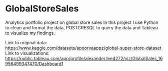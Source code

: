# GlobalStoreSales
Analytics portfolio project on global store sales
In this project I use Python to clean and format the data, POSTGRESQL to query the data and Tableau to visualize my findings.

Link to original data: https://www.kaggle.com/datasets/apoorvaappz/global-super-store-dataset
Link to visualizations: https://public.tableau.com/app/profile/alexander.lee4272/viz/GlobalSales_16956499347470/Dashboard1
